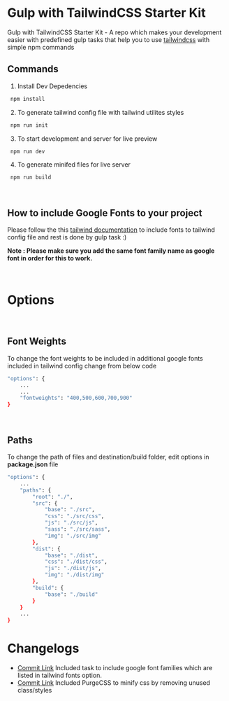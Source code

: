 # Gulp with TailwindCSS Starter Kit

Gulp with TailwindCSS Starter Kit - A repo which makes your development easier with predefined gulp tasks that help you to use [tailwindcss](https://github.com/tailwindcss/tailwindcss) with simple npm commands 

## Commands

1. Install Dev Depedencies
```sh
 npm install
```
2. To generate tailwind config file with tailwind utilites styles
```sh
 npm run init
```
3. To start development and server for live preview
```sh
 npm run dev
```
4. To generate minifed files for live server
```sh
 npm run build 
```

 
## How to include Google Fonts to your project

Please follow the this [tailwind documentation](https://tailwindcss.com/docs/fonts/#font-families) to include fonts to tailwind config file and rest is done by gulp task :) 

**Note : Please make sure you add the same font family name as google font in order for this to work.**

 
# Options

 
## Font Weights
To change the font weights to be included in additional google fonts included in tailwind config change from below code
```sh
"options": {
    ...
    ...
    "fontweights": "400,500,600,700,900"
}
```

 
## Paths
To change the path of files and destination/build folder, edit options in **package.json** file
```sh
"options": {
    ...
    "paths": {
        "root": "./",
        "src": {
            "base": "./src",
            "css": "./src/css",
            "js": "./src/js",
            "sass": "./src/sass",
            "img": "./src/img"
        },
        "dist": {
            "base": "./dist",
            "css": "./dist/css",
            "js": "./dist/js",
            "img": "./dist/img"
        },
        "build": {
            "base": "./build"
        }
    }
    ...
}
```

# Changelogs

- [Commit Link]() Included task to include google font families which are listed in tailwind fonts option.
- [Commit Link](https://github.com/manjumjn/gulp-with-tailwindcss/commit/9fe8a139580cfca345bcd3ea6956519ef667debb) Included PurgeCSS to minify css by removing unused class/styles
